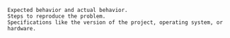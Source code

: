 
    Expected behavior and actual behavior.
    Steps to reproduce the problem.
    Specifications like the version of the project, operating system, or hardware.
